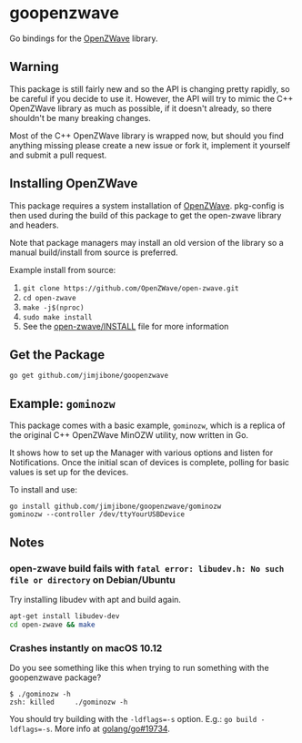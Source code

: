 # goopenzwave

Go bindings for the [OpenZWave](https://github.com/OpenZWave/open-zwave) library.


## Warning

This package is still fairly new and so the API is changing pretty rapidly, so be careful if you decide to use it. However, the API will try to mimic the C++ OpenZWave library as much as possible, if it doesn't already, so there shouldn't be many breaking changes.

Most of the C++ OpenZWave library is wrapped now, but should you find anything missing please create a new issue or fork it, implement it yourself and submit a pull request.


## Installing OpenZWave

This package requires a system installation of [OpenZWave](https://github.com/OpenZWave/open-zwave). pkg-config is then used during the build of this package to get the open-zwave library and headers.

Note that package managers may install an old version of the library so a manual build/install from source is preferred.

Example install from source:
1. `git clone https://github.com/OpenZWave/open-zwave.git`
2. `cd open-zwave`
3. `make -j$(nproc)`
4. `sudo make install`
5. See the [open-zwave/INSTALL](https://github.com/OpenZWave/open-zwave/blob/master/INSTALL) file for more information


## Get the Package

```
go get github.com/jimjibone/goopenzwave
```


## Example: `gominozw`

This package comes with a basic example, `gominozw`, which is a replica of the original C++ OpenZWave MinOZW utility, now written in Go.

It shows how to set up the Manager with various options and listen for Notifications. Once the initial scan of devices is complete, polling for basic values is set up for the devices.

To install and use:

```
go install github.com/jimjibone/goopenzwave/gominozw
gominozw --controller /dev/ttyYourUSBDevice
```


## Notes

### open-zwave build fails with `fatal error: libudev.h: No such file or directory` on Debian/Ubuntu

Try installing libudev with apt and build again.

```sh
apt-get install libudev-dev
cd open-zwave && make
```


### Crashes instantly on macOS 10.12

Do you see something like this when trying to run something with the goopenzwave package?

```
$ ./gominozw -h
zsh: killed     ./gominozw -h
```

You should try building with the `-ldflags=-s` option. E.g.: `go build -ldflags=-s`. More info at [golang/go#19734](https://github.com/golang/go/issues/19734).
